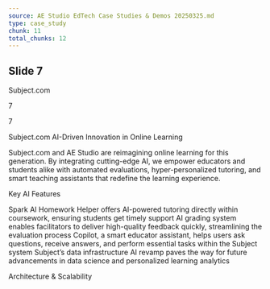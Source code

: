 ```yaml
---
source: AE Studio EdTech Case Studies & Demos 20250325.md
type: case_study
chunk: 11
total_chunks: 12
---
```


## Slide 7

Subject.com

7

7

Subject.com 
AI-Driven Innovation in Online Learning

Subject.com and AE Studio are reimagining online learning for this generation. By integrating cutting-edge AI, we empower educators and students alike with automated evaluations, hyper-personalized tutoring, and smart teaching assistants that redefine the learning experience.

Key AI Features

Spark AI Homework Helper offers AI-powered tutoring directly within coursework, ensuring students get timely support
AI grading system enables facilitators to deliver high-quality feedback quickly, streamlining the evaluation process
Copilot, a smart educator assistant, helps users ask questions, receive answers, and perform essential tasks within the Subject system
Subject’s data infrastructure AI revamp paves the way for future advancements in data science and personalized learning analytics

Architecture & Scalability